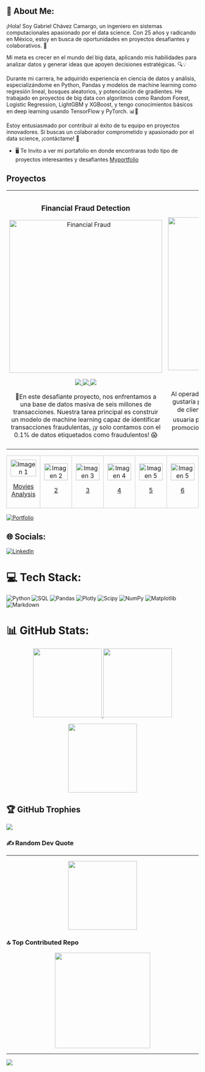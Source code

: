 
## 💫 About Me:
¡Hola! Soy Gabriel Chávez Camargo, un ingeniero en sistemas computacionales apasionado por el data science. Con 25 años y radicando en México, estoy en busca de oportunidades en proyectos desafiantes y colaborativos. 🌟

Mi meta es crecer en el mundo del big data, aplicando mis habilidades para analizar datos y generar ideas que apoyen decisiones estratégicas. 🔍💡

Durante mi carrera, he adquirido experiencia en ciencia de datos y análisis, especializándome en Python, Pandas y modelos de machine learning como regresión lineal, bosques aleatorios, y potenciación de gradientes. He trabajado en proyectos de big data con algoritmos como Random Forest, Logistic Regression, LightGBM y XGBoost, y tengo conocimientos básicos en deep learning usando TensorFlow y PyTorch. 📊🤖

Estoy entusiasmado por contribuir al éxito de tu equipo en proyectos innovadores. Si buscas un colaborador comprometido y apasionado por el data science, ¡contáctame! 🚀

* 🖥️ Te Invito a ver mi portafolio en donde encontraras todo tipo de proyectos interesantes y desafiantes  [Myportfolio](http://gabrielchavezc.github.io/)

## Proyectos 
<table>
  <tr>
    <td width="30%">
      <h3 align="center">Financial Fraud Detection</h3>
      <div align="center">
        <a href="#" target="_blank">
          <img src="https://i.postimg.cc/BvxyRpHJ/fraude.png" width="400" alt="Financial Fraud"> 
        </a>
        <p>
          <a href="https://github.com/GabrielChavezC/Financial_Fraud_Detection" target="_blank">
            <img src="https://img.shields.io/badge/GITHUB-f8f?style=for-the-badge&logo=github&logoColor=black">
          </a>
          <a href="https://github.com/GabrielChavezC/Financial_Fraud_Detection/blob/main/Plantilla_Financial_Fraud_Detection.ipynb" target="_blank">
            <img src="https://img.shields.io/badge/-CODE-green?style=for-the-badge&color=f8f">
          </a>
           <a href="https://www.linkedin.com/feed/update/urn:li:activity:7201801202420830208/" target="_blank">
            <img src="https://img.shields.io/badge/linkedin-f8f?style=for-the-badge&logo=linkedin&logoColor=black">
          </a>
        </p>
        <p>💼En este desafiante proyecto, nos enfrentamos a una base de datos masiva de seis millones de transacciones. Nuestra tarea principal es construir un modelo de machine learning capaz de identificar transacciones fraudulentas, ¡y solo contamos con el 0.1% de                   datos etiquetados como fraudulentos! 😱</p>
      </div>
    </td>
      <td width="30%">
      <h3 align="center">TELECOM</h3>
      <div align="center">
        <a href="#" target="_blank">
          <img src="https://github.com/user-attachments/assets/9652df5f-47b8-4f44-9f81-e8af1d7060ba" width="400" alt="Financial Fraud"> 
        </a>
        <p>
          <a href="https://telecom.streamlit.app/" target="_blank">
            <img src="https://img.shields.io/badge/APP-000080?style=for-the-badge&logo=webpack&logoColor=black">
          </a>
          <a href="https://gabrielchavezc.github.io/projects/telecom_proyect.html" target="_blank">
            <img src="https://img.shields.io/badge/-CODE-green?style=for-the-badge&color=000080">
          </a>
           <a href="https://www.linkedin.com/feed/update/urn:li:activity:7218962684245872640/" target="_blank">
            <img src="https://img.shields.io/badge/linkedin-000080?style=for-the-badge&logo=linkedin&logoColor=black">
          </a>
        </p>
        <p>Al operador de telecomunicaciones Interconnect le gustaría poder pronosticar su tasa de cancelación de clientes 📉. Si se descubre que un usuario o usuaria planea irse 🏃‍♂️🏃‍♀️, se le ofrecerán códigos promocionales 🎟️ y opciones de planes especiales 🌟.</p>
      </div>
    </td>
    <td width="30%">
      <h3 align="center"></h3>
      <div align="center">
        <a href="#" target="_blank">
          <img src="https://i.postimg.cc/C1rfVzZJ/image1-0.jpg" width="400" alt="img">
        </a>
        <p>
          <a href="#" target="_blank">
            <img src="https://img.shields.io/badge/GITHUB-80ffaa?style=for-the-badge&logo=github&logoColor=black">
          </a>
          <a href="#" target="_blank">
            <img src="https://img.shields.io/badge/-CODE-green?style=for-the-badge&color=3fFD7f">
          </a>
        </p>
        <p></p>
      </div>
    </td>
  </tr>
</table>





<table>
  <tr>
    <td style="border: 1px solid #ccc; padding: 10px; text-align: center;">
      <img src="https://github.com/user-attachments/assets/96619689-0304-4751-9d8e-ca2a1b22f601" alt="Imagen 1" style="width:100%;">
     <p><a href="https://gabrielchavezc.github.io/projects/movies_proyect.html">Movies Analysis</a></p>
    </td>
    <td style="border: 1px solid #ccc; padding: 10px; text-align: center;">
      <img src="https://i.postimg.cc/C1rfVzZJ/image1-0.jpg" alt="Imagen 2" style="width:100%;">
     <p><a href="#">2</a></p>
    </td>
    <td style="border: 1px solid #ccc; padding: 10px; text-align: center;">
      <img src="https://i.postimg.cc/C1rfVzZJ/image1-0.jpg" alt="Imagen 3" style="width:100%;">
     <p><a href="#">3</a></p>
    </td>
    <td style="border: 1px solid #ccc; padding: 10px; text-align: center;">
      <img src="https://i.postimg.cc/C1rfVzZJ/image1-0.jpg" alt="Imagen 4" style="width:100%;">
      <p><a href="#">4</a></p>
    </td>
    <td style="border: 1px solid #ccc; padding: 10px; text-align: center;">
      <img src="https://i.postimg.cc/C1rfVzZJ/image1-0.jpg" alt="Imagen 5" style="width:100%;">
      <p><a href="#">5</a></p>
    </td>
      <td style="border: 1px solid #ccc; padding: 10px; text-align: center;">
      <img src="https://i.postimg.cc/C1rfVzZJ/image1-0.jpg" alt="Imagen 5" style="width:100%;">
      <p><a href="#">6</a></p>
    </td>
  </tr>
</table>


[![Portfolio](https://img.shields.io/badge/Portfolio-%23000000.svg?style=for-the-badge&logo=firefox&logoColor=#FF7139)](https://gabrielchavezc.github.io/)



## 🌐 Socials:
[![LinkedIn](https://img.shields.io/badge/LinkedIn-%230077B5.svg?logo=linkedin&logoColor=white)](https://www.linkedin.com/in/gabriel-ch%C3%A1vez-ds/)

# 💻 Tech Stack:
![Python](https://img.shields.io/badge/python-3670A0?style=for-the-badge&logo=python&logoColor=ffdd54) ![SQL](https://img.shields.io/badge/SQL-%2300f.svg?style=for-the-badge&logo=mysql&logoColor=white)
 ![Pandas](https://img.shields.io/badge/pandas-%23150458.svg?style=for-the-badge&logo=pandas&logoColor=white) ![Plotly](https://img.shields.io/badge/Plotly-%233F4F75.svg?style=for-the-badge&logo=plotly&logoColor=white) ![Scipy](https://img.shields.io/badge/SciPy-%230C55A5.svg?style=for-the-badge&logo=scipy&logoColor=%white) ![NumPy](https://img.shields.io/badge/numpy-%23013243.svg?style=for-the-badge&logo=numpy&logoColor=white) ![Matplotlib](https://img.shields.io/badge/Matplotlib-%23ffffff.svg?style=for-the-badge&logo=Matplotlib&logoColor=black) ![Markdown](https://img.shields.io/badge/markdown-%23000000.svg?style=for-the-badge&logo=markdown&logoColor=white)
# 📊 GitHub Stats:

<p align="center">
<a href="#">
  <img height="180em" src="https://github-readme-stats-eight-theta.vercel.app/api/top-langs/?username=ArisGuimera&layout=compact&langs_count=8&theme=algolia"/>
  
  <img height="180em" src="https://github-readme-stats-eight-theta.vercel.app/api?username=GabrielChavezC&show_icons=true&theme=algolia&include_all_commits=true&count_private=true"/>
</a>
</p>

<p align="center">
<a href="#">
  <img height="180em" src="https://github-readme-streak-stats.herokuapp.com/?user=GabrielChavezC&theme=algolia&hide_border=false"/>
</a>
</p>


## 🏆 GitHub Trophies
![](https://github-profile-trophy.vercel.app/?username=GabrielChavezC&theme=radical&no-frame=false&no-bg=true&margin-w=4)

### ✍️ Random Dev Quote
---
<p align="center">
  <a href="#">
  <img height="180em" src="https://quotes-github-readme.vercel.app/api?type=horizontal&theme=radical"/>
</a>
</p>

### 🔝 Top Contributed Repo
<p align="center">
  <a href="#">
  <img height="250em" src="https://github-contributor-stats.vercel.app/api?username=GabrielChavezC&limit=5&theme=algolia&combine_all_yearly_contributions=true"/>
</a>
</p>

---


[![](https://visitcount.itsvg.in/api?id=GabrielChavezC&icon=0&color=0)](https://visitcount.itsvg.in)

<!-- Proudly created with GPRM ( https://gprm.itsvg.in ) -->
